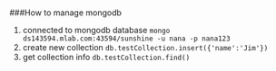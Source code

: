 ###

###How to manage mongodb
1. connected to mongodb database
`mongo ds143594.mlab.com:43594/sunshine -u nana -p nana123`
2. create new collection
`db.testCollection.insert({'name':'Jim'})`
3. get collection info
`db.testCollection.find()`
